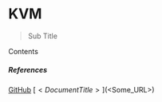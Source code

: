 # KVM
> Sub Title
>
Contents

##### References
[GitHub](https://github.com)
[$<Document Title>]($<Some_URL>)